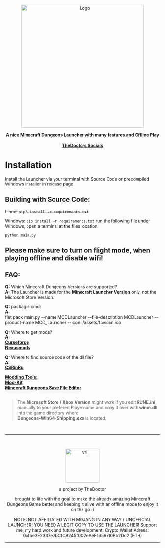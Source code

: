 <p align="center">
	<picture>
		<source media="(prefers-color-scheme: dark)" srcset="assets/Minecraft_Dungeons_Ultimate_Edition.png" width=400px>
		<img src="docs/source/_static/logo-light.png" alt="Logo" width=400px>
	</picture>
</p>
<p align="center">
	<strong>
		A nice Minecraft Dungeons Launcher with many features and Offline Play
	</strong>
	<br>
	<br>
	<a href="https://thedoctor.ct.ws">
		<strong>TheDoctors Socials</strong>
	</a>
</p>

# Installation

Install the Launcher via your terminal with Source Code or precompiled Windows installer in release page.

## Building with Source Code:

~~Linux: `pip3 install -r requirements.txt`~~<br>

Windows: `pip install -r requirements.txt`
run the following file under Windows, open a terminal at the files location:

```sh
python main.py
```

## Please make sure to turn on flight mode, when playing offline and disable wifi!

## FAQ:
**Q:** Which Minecraft Dungeons Versions are supported?<br>
**A:** The Launcher is made for the **Minecraft Launcher Version** only, not the Microsoft Store Version.<br>

**Q:** packagin cmd: <br>
**A:** 
<br>flet pack main.py --name MCDLauncher --file-description MCDLauncher --product-name MCD_Launcher --icon ./assets/favicon.ico<br>

**Q:** Where to get mods?
<br>**A:**<br><a href="https://www.curseforge.com/minecraft-dungeons"><strong>Curseforge</strong><br>
<a href="https://www.nexusmods.com/minecraftdungeons"><strong>Nexusmods</strong></a>

**Q:** Where to find source code of the dll file?
<br>**A:**<br><a href="https://cs.rin.ru/forum/viewtopic.php?f=10&t=97669&hilit=minecraft+dungeons"><strong>CSRinRu</strong><br>


**Modding Tools:** <br>
<a href="https://www.curseforge.com/minecraft-dungeons/utility/dungeons-mod-kit"><strong>Mod-Kit</strong><br>
<a href="https://github.com/CutFlame/MCDSaveEdit">
		<strong>Minecraft Dungeons Save File Editor</strong></a>
<br>
<br>

>The **Microsoft Store / Xbox Version** might work if you edit **RUNE.ini** manually to your prefered Playername and copy it over with **winm.dll** into the game directory where <br> **Dungeons-Win64-Shipping.exe** is located.
<br>

---

<br>
<p align=center>
<img src="https://avatars.githubusercontent.com/u/88980346?v=4" alt="vri" width=110px>
</p>
<p align=center>
a project by TheDoctor
</p>
<p align=center>
brought to life with the goal to make the already amazing Minecraft Dungeons Game better and keeping it alive with an offline mode to enjoy it on the go :)
<br> 
	<br>
	NOTE: NOT AFFILIATED WITH MOJANG IN ANY WAY / UNOFFICIAL LAUNCHER!
	YOU NEED A LEGIT COPY TO USE THE LAUNCHER!
	Support me, my hard work and future development:
Crypto Wallet Adress: 0xfbe3E2337e7bCfC9245f0C2eAeF16597f0Bb2Dc2 (ETH)
</p>

---

 
